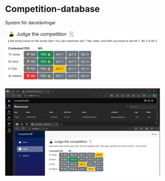 # Competition-database
 System för danstävlingar


![Showing layout](./docs/img/image2.png)


![Layout again](./docs/img/image.png)

